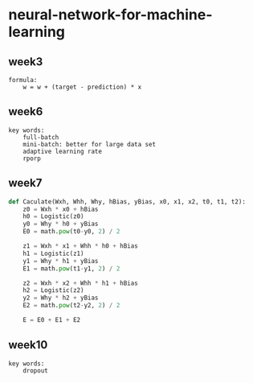 # neural-network-for-machine-learning
## week3

    formula: 
        w = w + (target - prediction) * x

## week6

    key words:
        full-batch
        mini-batch: better for large data set
        adaptive learning rate
        rporp

## week7

```python
def Caculate(Wxh, Whh, Why, hBias, yBias, x0, x1, x2, t0, t1, t2):
    z0 = Wxh * x0 + hBias
    h0 = Logistic(z0)
    y0 = Why * h0 + yBias
    E0 = math.pow(t0-y0, 2) / 2

    z1 = Wxh * x1 + Whh * h0 + hBias
    h1 = Logistic(z1)
    y1 = Why * h1 + yBias
    E1 = math.pow(t1-y1, 2) / 2

    z2 = Wxh * x2 + Whh * h1 + hBias
    h2 = Logistic(z2)
    y2 = Why * h2 + yBias
    E2 = math.pow(t2-y2, 2) / 2

    E = E0 + E1 + E2
```
## week10

    key words:
        dropout
